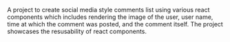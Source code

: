 A project to create social media style comments list using various react components which includes rendering the image of the user, user name, time at which the comment was posted, and the comment itself. The project showcases the resusability of react components.

